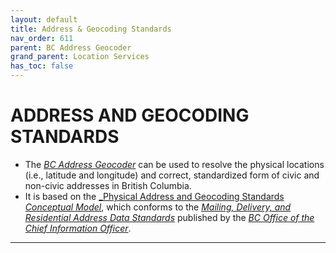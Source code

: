 ```yaml
---
layout: default
title: Address & Geocoding Standards
nav_order: 611
parent: BC Address Geocoder
grand_parent: Location Services
has_toc: false
---
```


# ADDRESS AND GEOCODING STANDARDS

+ The [_BC Address Geocoder_](https://www2.gov.bc.ca/gov/content?id=118DD57CD9674D57BDBD511C2E78DC0D) can be used to resolve the physical locations (i.e., latitude and longitude) and correct, standardized form of civic and non-civic addresses in British Columbia. 
+ It is based on the [_Physical Address and Geocoding Standards _Conceptual Model_](https://www2.gov.bc.ca/assets/gov/government/services-for-government-and-broader-public-sector/information-technology-services/standards-files/physical_address_and_geocoding_standards_-_conceptual_model.pdf), which conforms to the [_Mailing, Delivery, and Residential Address Data Standards_](https://www2.gov.bc.ca/assets/gov/government/services-for-government-and-broader-public-sector/information-technology-services/standards-files/address_data_standards_-_mailing_delivery_residential.pdf)
published by the [_BC Office of the Chief Information Officer_](https://www2.gov.bc.ca/gov/content?id=4726AAEF681C40B192CFA11A00236A83).

-------------------------------------------------------
